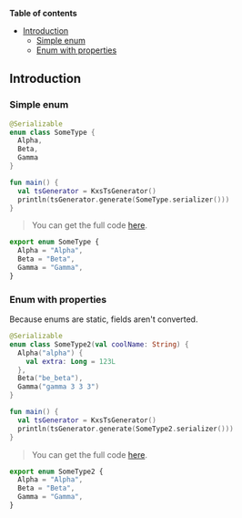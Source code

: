<!--- TEST_NAME EnumClassTest -->


**Table of contents**

<!--- TOC -->

* [Introduction](#introduction)
  * [Simple enum](#simple-enum)
  * [Enum with properties](#enum-with-properties)

<!--- END -->


<!--- INCLUDE .*\.kt
import kotlinx.serialization.*
import dev.adamko.kxstsgen.*
-->

## Introduction

### Simple enum

<!--- INCLUDE .*\.kt
import kotlinx.serialization.*
import dev.adamko.kxstsgen.*
-->

```kotlin
@Serializable
enum class SomeType {
  Alpha,
  Beta,
  Gamma
}

fun main() {
  val tsGenerator = KxsTsGenerator()
  println(tsGenerator.generate(SomeType.serializer()))
}
```

> You can get the full code [here](./knit/example/example-enum-class-01.kt).

```typescript
export enum SomeType {
  Alpha = "Alpha",
  Beta = "Beta",
  Gamma = "Gamma",
}
```

<!--- TEST -->

### Enum with properties

Because enums are static, fields aren't converted.

```kotlin
@Serializable
enum class SomeType2(val coolName: String) {
  Alpha("alpha") {
    val extra: Long = 123L
  },
  Beta("be_beta"),
  Gamma("gamma 3 3 3")
}

fun main() {
  val tsGenerator = KxsTsGenerator()
  println(tsGenerator.generate(SomeType2.serializer()))
}
```

> You can get the full code [here](./knit/example/example-enum-class-02.kt).

```typescript
export enum SomeType2 {
  Alpha = "Alpha",
  Beta = "Beta",
  Gamma = "Gamma",
}
```

<!--- TEST -->
